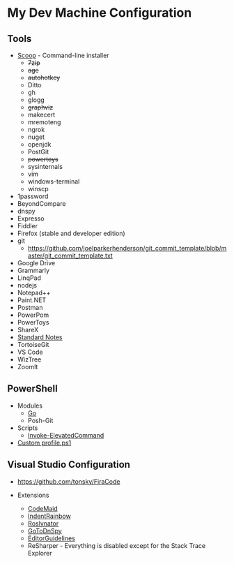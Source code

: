 # My Dev Machine Configuration

## Tools
- [Scoop](https://scoop.sh/) - Command-line installer
  - ~~7zip~~
  - ~~age~~
  - ~~autohotkey~~
  - Ditto
  - gh
  - glogg
  - ~~graphviz~~
  - makecert
  - mremoteng
  - ngrok
  - nuget
  - openjdk
  - PostGit
  - ~~powertoys~~
  - sysinternals
  - vim
  - windows-terminal
  - winscp
- 1password
- BeyondCompare
- dnspy
- Expresso
- Fiddler
- Firefox (stable and developer edition)
- git
  - https://github.com/joelparkerhenderson/git_commit_template/blob/master/git_commit_template.txt
- Google Drive
- Grammarly
- LinqPad
- nodejs
- Notepad++
- Paint.NET
- Postman
- PowerPom
- PowerToys
- ShareX
- [Standard Notes](https://standardnotes.org/)
- TortoiseGit
- VS Code
- WizTree
- ZoomIt

## PowerShell
- Modules
  - [Go](https://github.com/cameronharp/Go-Shell)
  - Posh-Git
- Scripts
  - [Invoke-ElevatedCommand](https://gist.github.com/TaoK/1582185)
- [Custom profile.ps1](profile.ps1)

## Visual Studio Configuration

- https://github.com/tonsky/FiraCode

- Extensions
  - [CodeMaid](https://marketplace.visualstudio.com/items?itemName=SteveCadwallader.CodeMaid)
  - [IndentRainbow](https://marketplace.visualstudio.com/items?itemName=chingucoding.IndentRainbow)
  - [Roslynator](https://marketplace.visualstudio.com/items?itemName=josefpihrt.Roslynator2019)
  - [GoToDnSpy](https://marketplace.visualstudio.com/items?itemName=VladimirChirikov.GoToDnSpy)
  - [EditorGuidelines](https://marketplace.visualstudio.com/items?itemName=PaulHarrington.EditorGuidelines)
  - ReSharper - Everything is disabled except for the Stack Trace Explorer
